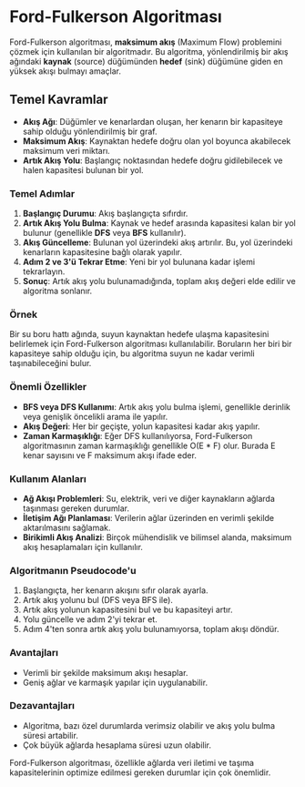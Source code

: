 # Ford-Fulkerson Algoritması

Ford-Fulkerson algoritması, **maksimum akış** (Maximum Flow) problemini çözmek için kullanılan bir algoritmadır. Bu algoritma, yönlendirilmiş bir akış ağındaki **kaynak** (source) düğümünden **hedef** (sink) düğümüne giden en yüksek akışı bulmayı amaçlar.

## Temel Kavramlar

- **Akış Ağı**: Düğümler ve kenarlardan oluşan, her kenarın bir kapasiteye sahip olduğu yönlendirilmiş bir graf.
- **Maksimum Akış**: Kaynaktan hedefe doğru olan yol boyunca akabilecek maksimum veri miktarı.
- **Artık Akış Yolu**: Başlangıç noktasından hedefe doğru gidilebilecek ve halen kapasitesi bulunan bir yol.

### Temel Adımlar

1. **Başlangıç Durumu**: Akış başlangıçta sıfırdır.
2. **Artık Akış Yolu Bulma**: Kaynak ve hedef arasında kapasitesi kalan bir yol bulunur (genellikle **DFS** veya **BFS** kullanılır).
3. **Akış Güncelleme**: Bulunan yol üzerindeki akış artırılır. Bu, yol üzerindeki kenarların kapasitesine bağlı olarak yapılır.
4. **Adım 2 ve 3'ü Tekrar Etme**: Yeni bir yol bulunana kadar işlemi tekrarlayın.
5. **Sonuç**: Artık akış yolu bulunamadığında, toplam akış değeri elde edilir ve algoritma sonlanır.

### Örnek

Bir su boru hattı ağında, suyun kaynaktan hedefe ulaşma kapasitesini belirlemek için Ford-Fulkerson algoritması kullanılabilir. Boruların her biri bir kapasiteye sahip olduğu için, bu algoritma suyun ne kadar verimli taşınabileceğini bulur.

### Önemli Özellikler

- **BFS veya DFS Kullanımı**: Artık akış yolu bulma işlemi, genellikle derinlik veya genişlik öncelikli arama ile yapılır.
- **Akış Değeri**: Her bir geçişte, yolun kapasitesi kadar akış yapılır.
- **Zaman Karmaşıklığı**: Eğer DFS kullanılıyorsa, Ford-Fulkerson algoritmasının zaman karmaşıklığı genellikle O(E * F) olur. Burada E kenar sayısını ve F maksimum akışı ifade eder.

### Kullanım Alanları

- **Ağ Akışı Problemleri**: Su, elektrik, veri ve diğer kaynakların ağlarda taşınması gereken durumlar.
- **İletişim Ağı Planlaması**: Verilerin ağlar üzerinden en verimli şekilde aktarılmasını sağlamak.
- **Birikimli Akış Analizi**: Birçok mühendislik ve bilimsel alanda, maksimum akış hesaplamaları için kullanılır.

### Algoritmanın Pseudocode'u

1. Başlangıçta, her kenarın akışını sıfır olarak ayarla.
2. Artık akış yolunu bul (DFS veya BFS ile).
3. Artık akış yolunun kapasitesini bul ve bu kapasiteyi artır.
4. Yolu güncelle ve adım 2'yi tekrar et.
5. Adım 4'ten sonra artık akış yolu bulunamıyorsa, toplam akışı döndür.

### Avantajları

- Verimli bir şekilde maksimum akışı hesaplar.
- Geniş ağlar ve karmaşık yapılar için uygulanabilir.

### Dezavantajları

- Algoritma, bazı özel durumlarda verimsiz olabilir ve akış yolu bulma süresi artabilir.
- Çok büyük ağlarda hesaplama süresi uzun olabilir.

Ford-Fulkerson algoritması, özellikle ağlarda veri iletimi ve taşıma kapasitelerinin optimize edilmesi gereken durumlar için çok önemlidir.
